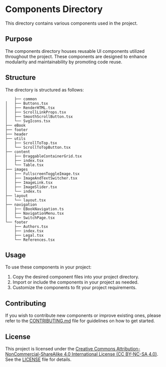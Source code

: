 # Components Directory

This directory contains various components used in the project.

## Purpose

The components directory houses reusable UI components utilized throughout the project. These components are designed to enhance modularity and maintainability by promoting code reuse.

## Structure

The directory is structured as follows:

```
    ├── common
│   ├── Buttons.tsx
│   ├── RenderHTML.tsx
│   ├── ScrollLinkProps.tsx
│   ├── SmoothScrollButton.tsx
│   └── SvgIcons.tsx
├── eBook
├── footer
├── header
├── utils
│   ├── ScrollToTop.tsx
│   └── ScrollToTopButton.tsx
├── content
│   ├── DraggableContainerGrid.tsx
│   ├── index.tsx
│   └── Table.tsx
├── images
│   ├── FullscreenToggleImage.tsx
│   ├── ImageAndTextSwitcher.tsx
│   ├── ImageLink.tsx
│   ├── ImageSlider.tsx
│   └── index.ts
├── layout
│   └── layout.tsx
├── navigation
│   ├── EBookNavigation.ts
│   ├── NavigationMenu.tsx
│   └── SwitchPage.tsx
└── footer
    ├── Authors.tsx
    ├── index.tsx
    ├── Legal.tsx
    └── References.tsx
```

## Usage

To use these components in your project:

1. Copy the desired component files into your project directory.
2. Import or include the components in your project as needed.
3. Customize the components to fit your project requirements.

## Contributing

If you wish to contribute new components or improve existing ones, please refer to the [CONTRIBUTING.md](../../CONTRIBUTING.md) file for guidelines on how to get started.

## License

This project is licensed under the [Creative Commons Attribution-NonCommercial-ShareAlike 4.0 International License (CC BY-NC-SA 4.0)](https://creativecommons.org/licenses/by-nc-sa/4.0/). See the [LICENSE](../../LICENSE) file for details.
